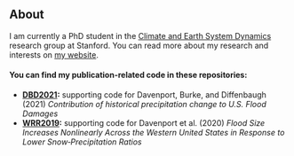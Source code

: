 ## About

I am currently a PhD student in the [Climate and Earth System Dynamics](https://pangea.stanford.edu/researchgroups/cesd/) research group at
Stanford. You can read more about my research and interests on [my website](https://fdavenport.github.io/).

#### You can find my publication-related code in these repositories:

* **[DBD2021](https://github.com/fdavenport/DBD2021):** supporting code for Davenport, Burke, and Diffenbaugh (2021) *Contribution of historical precipitation change to U.S. Flood Damages*
* **[WRR2019](https://github.com/fdavenport/WRR2019):** supporting code for Davenport et al. (2020) *Flood Size Increases Nonlinearly Across the Western United States in Response to Lower Snow‐Precipitation Ratios* 
